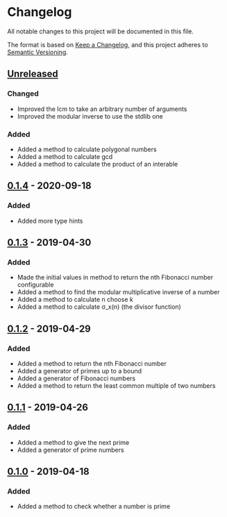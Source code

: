 # Changelog
All notable changes to this project will be documented in this file.

The format is based on [Keep a Changelog][clog], and this project adheres to [Semantic Versioning][semver].

## [Unreleased]

### Changed
- Improved the lcm to take an arbitrary number of arguments
- Improved the modular inverse to use the stdlib one

### Added
- Added a method to calculate polygonal numbers
- Added a method to calculate gcd
- Added a method to calculate the product of an interable

## [0.1.4] - 2020-09-18
### Added
- Added more type hints

## [0.1.3] - 2019-04-30
### Added
- Made the initial values in method to return the nth Fibonacci number configurable
- Added a method to find the modular multiplicative inverse of a number
- Added a method to calculate n choose k
- Added a method to calculate σ_x(n) (the divisor function)

## [0.1.2] - 2019-04-29
### Added
- Added a method to return the nth Fibonacci number
- Added a generator of primes up to a bound
- Added a generator of Fibonacci numbers
- Added a method to return the least common multiple of two numbers

## [0.1.1] - 2019-04-26
### Added
- Added a method to give the next prime
- Added a generator of prime numbers

## [0.1.0] - 2019-04-18
### Added
- Added a method to check whether a number is prime


[unreleased]: https://github.com/spapanik/mathlib/compare/v0.1.4...master
[0.1.4]: https://github.com/spapanik/mathlib/compare/v0.1.3...v0.1.4
[0.1.3]: https://github.com/spapanik/mathlib/compare/v0.1.2...v0.1.3
[0.1.2]: https://github.com/spapanik/mathlib/compare/v0.1.1...v0.1.2
[0.1.1]: https://github.com/spapanik/mathlib/compare/v0.1.0...v0.1.1
[0.1.0]: https://github.com/spapanik/mathlib/releases/tag/v0.1.0

[clog]: https://keepachangelog.com/en/1.0.0/
[semver]: https://semver.org/spec/v2.0.0.html
